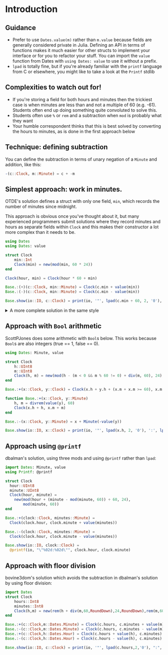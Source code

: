 # Introduction

## Guidance

- Prefer to use `Dates.value(m)` rather than `m.value` because fields are generally considered private in Julia. Defining an API in terms of functions makes it much easier for other structs to implement your interface or for you to refactor your stuff. You can import the `value` function from Dates with `using Dates: value` to use it without a prefix.
- `lpad` is totally fine, but if you're already familiar with the `printf` language from C or elsewhere, you might like to take a look at the `Printf` stdlib


## Complexities to watch out for!

- If you're storing a field for both hours and minutes then
the trickiest case is when minutes are less than and not a multiple of 60 (e.g. -61).
Students often end up doing something quite convoluted to solve this.
- Students often use `%` or `rem` and a subtraction when `mod` is probably what they want
- Your humble correspondent thinks that this is best solved by converting the hours to minutes, as is done in the first approach below


## Technique: defining subtraction

You can define the subtraction in terms of unary negation of a `Minute` and addition, like this:

```julia
-(c::Clock, m::Minute) = c + -m
```

## Simplest approach: work in minutes.

OTDE's solution defines a struct with only one field, `min`, which records the number of minutes since midnight.

This approach is obvious once you've thought about it, but many experienced programmers submit solutions where they record minutes and hours as separate fields within `Clock` and this makes their constructor a lot more complex than it needs to be.

```julia
using Dates
using Dates: value

struct Clock
    min::Int
    Clock(min) = new(mod(min, 60 * 24))
end

Clock(hour, min) = Clock(hour * 60 + min)

Base.:(+)(c::Clock, min::Minute) = Clock(c.min + value(min))
Base.:(-)(c::Clock, min::Minute) = Clock(c.min - value(min))

Base.show(io::IO, c::Clock) = print(io, '"', lpad(c.min ÷ 60, 2, '0'), ':', lpad(mod(c.min, 60), 2, '0'), '"')
```

<details>
<summary>A more complete solution in the same style</summary>

A similar solution by cmcaine includes a docstring; defines `Dates.minute` and `Dates.hour` for their `Clock` type; and uses those methods and `Printf.@printf` in their `show` method.

```julia
import Base: show, +, -
import Dates: Minute, hour, minute, value

using Printf: @printf

"""
    Clock(hours, mins)
    Clock(mins_since_midnight)

An instance of time at minute resolution somewhere between midnight and one minute before midnight.
"""
struct Clock
    mins::Int32
    Clock(mins) = new(mod(mins, 60 * 24))
end

Clock(hours, mins) = Clock(hours * 60 + mins)

hour(c::Clock) = div(c.mins, 60)
minute(c::Clock) = mod(c.mins, 60)

+(c::Clock, m::Minute) = Clock(c.mins + value(m))
-(c::Clock, m::Minute) = c + -m

show(io::IO, c::Clock) = @printf(io, "\"%02d:%02d\"", hour(c), minute(c))
```

</details>

## Approach with `Bool` arithmetic

ScottPJones does some arithmetic with `Bool`s below. This works because `Bool`s are also integers (true == 1, false == 0).

```julia
using Dates: Minute, value

struct Clock
    h::UInt8
    m::UInt8
    Clock(h, m) = new(mod(h - (m < 0 && m % 60 != 0) + div(m, 60), 24), mod(m, 60))
end

Base.:+(x::Clock, y::Clock) = Clock(x.h + y.h + (x.m + x.m >= 60), x.m + y.m)

function Base.:+(x::Clock, y::Minute)
    h, m = divrem(value(y), 60)
    Clock(x.h + h, x.m + m)
end

Base.:-(x::Clock, y::Minute) = x + Minute(-value(y))

Base.show(io::IO, x::Clock) = print(io, '"', lpad(x.h, 2, '0'), ':', lpad(x.m, 2, '0'), '"')
```

## Approach using `@printf`

dbalman's solution, using three mods and using `@printf` rather than `lpad`:

```julia
import Dates: Minute, value
using Printf: @printf

struct Clock
  hour::UInt8
  minute::UInt8
  Clock(hour, minute) =
    new(mod(hour + (minute - mod(minute, 60)) ÷ 60, 24),
        mod(minute, 60))
end

Base.:+(clock::Clock, minutes::Minute) =
  Clock(clock.hour, clock.minute + value(minutes))

Base.:-(clock::Clock, minutes::Minute) =
  Clock(clock.hour, clock.minute - value(minutes))

Base.show(io::IO, clock::Clock) =
  @printf(io, "\"%02d:%02d\"", clock.hour, clock.minute)
```

## Approach with floor division

bovine3dom's solution which avoids the subtraction in dbalman's solution by using floor division:

```julia
import Dates
struct Clock
    hours::Int8
    minutes::Int8
    Clock(h,m) = new(rem(h + div(m,60,RoundDown),24,RoundDown),rem(m,60,RoundDown))
end

Base.:+(c::Clock,m::Dates.Minute) = Clock(c.hours, c.minutes + value(m))
Base.:-(c::Clock,m::Dates.Minute) = Clock(c.hours, c.minutes - value(m))
Base.:+(c::Clock,h::Dates.Hour) = Clock(c.hours + value(h), c.minutes)
Base.:-(c::Clock,h::Dates.Hour) = Clock(c.hours - value(h), c.minutes)

Base.show(io::IO, c::Clock) = print(io, '"', lpad(c.hours,2,'0'), ":", lpad(c.minutes,2,'0'), '"')
```
